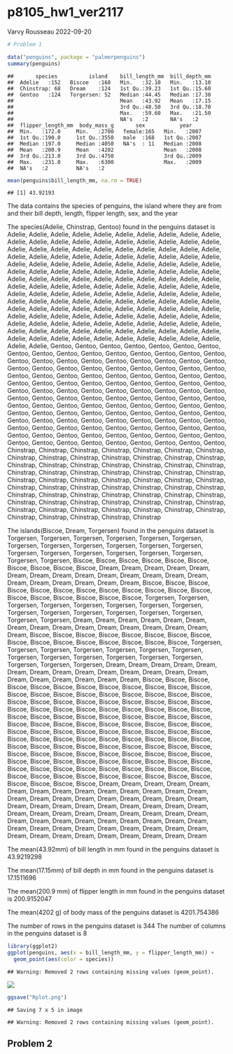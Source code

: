 p8105_hw1_ver2117
================
Varvy Rousseau
2022-09-20

``` r
# Problem 1

data("penguins", package = "palmerpenguins")
summary(penguins)
```

    ##       species          island    bill_length_mm  bill_depth_mm  
    ##  Adelie   :152   Biscoe   :168   Min.   :32.10   Min.   :13.10  
    ##  Chinstrap: 68   Dream    :124   1st Qu.:39.23   1st Qu.:15.60  
    ##  Gentoo   :124   Torgersen: 52   Median :44.45   Median :17.30  
    ##                                  Mean   :43.92   Mean   :17.15  
    ##                                  3rd Qu.:48.50   3rd Qu.:18.70  
    ##                                  Max.   :59.60   Max.   :21.50  
    ##                                  NA's   :2       NA's   :2      
    ##  flipper_length_mm  body_mass_g       sex           year     
    ##  Min.   :172.0     Min.   :2700   female:165   Min.   :2007  
    ##  1st Qu.:190.0     1st Qu.:3550   male  :168   1st Qu.:2007  
    ##  Median :197.0     Median :4050   NA's  : 11   Median :2008  
    ##  Mean   :200.9     Mean   :4202                Mean   :2008  
    ##  3rd Qu.:213.0     3rd Qu.:4750                3rd Qu.:2009  
    ##  Max.   :231.0     Max.   :6300                Max.   :2009  
    ##  NA's   :2         NA's   :2

``` r
mean(penguins$bill_length_mm, na.rm = TRUE)
```

    ## [1] 43.92193

The data contains the species of penguins, the island where they are
from and their bill depth, length, flipper length, sex, and the year

The species(Adelie, Chinstrap, Gentoo) found in the penguins dataset is
Adelie, Adelie, Adelie, Adelie, Adelie, Adelie, Adelie, Adelie, Adelie,
Adelie, Adelie, Adelie, Adelie, Adelie, Adelie, Adelie, Adelie, Adelie,
Adelie, Adelie, Adelie, Adelie, Adelie, Adelie, Adelie, Adelie, Adelie,
Adelie, Adelie, Adelie, Adelie, Adelie, Adelie, Adelie, Adelie, Adelie,
Adelie, Adelie, Adelie, Adelie, Adelie, Adelie, Adelie, Adelie, Adelie,
Adelie, Adelie, Adelie, Adelie, Adelie, Adelie, Adelie, Adelie, Adelie,
Adelie, Adelie, Adelie, Adelie, Adelie, Adelie, Adelie, Adelie, Adelie,
Adelie, Adelie, Adelie, Adelie, Adelie, Adelie, Adelie, Adelie, Adelie,
Adelie, Adelie, Adelie, Adelie, Adelie, Adelie, Adelie, Adelie, Adelie,
Adelie, Adelie, Adelie, Adelie, Adelie, Adelie, Adelie, Adelie, Adelie,
Adelie, Adelie, Adelie, Adelie, Adelie, Adelie, Adelie, Adelie, Adelie,
Adelie, Adelie, Adelie, Adelie, Adelie, Adelie, Adelie, Adelie, Adelie,
Adelie, Adelie, Adelie, Adelie, Adelie, Adelie, Adelie, Adelie, Adelie,
Adelie, Adelie, Adelie, Adelie, Adelie, Adelie, Adelie, Adelie, Adelie,
Adelie, Adelie, Adelie, Adelie, Adelie, Adelie, Adelie, Adelie, Adelie,
Adelie, Adelie, Adelie, Adelie, Adelie, Adelie, Adelie, Adelie, Adelie,
Adelie, Adelie, Adelie, Adelie, Adelie, Adelie, Adelie, Adelie, Gentoo,
Gentoo, Gentoo, Gentoo, Gentoo, Gentoo, Gentoo, Gentoo, Gentoo, Gentoo,
Gentoo, Gentoo, Gentoo, Gentoo, Gentoo, Gentoo, Gentoo, Gentoo, Gentoo,
Gentoo, Gentoo, Gentoo, Gentoo, Gentoo, Gentoo, Gentoo, Gentoo, Gentoo,
Gentoo, Gentoo, Gentoo, Gentoo, Gentoo, Gentoo, Gentoo, Gentoo, Gentoo,
Gentoo, Gentoo, Gentoo, Gentoo, Gentoo, Gentoo, Gentoo, Gentoo, Gentoo,
Gentoo, Gentoo, Gentoo, Gentoo, Gentoo, Gentoo, Gentoo, Gentoo, Gentoo,
Gentoo, Gentoo, Gentoo, Gentoo, Gentoo, Gentoo, Gentoo, Gentoo, Gentoo,
Gentoo, Gentoo, Gentoo, Gentoo, Gentoo, Gentoo, Gentoo, Gentoo, Gentoo,
Gentoo, Gentoo, Gentoo, Gentoo, Gentoo, Gentoo, Gentoo, Gentoo, Gentoo,
Gentoo, Gentoo, Gentoo, Gentoo, Gentoo, Gentoo, Gentoo, Gentoo, Gentoo,
Gentoo, Gentoo, Gentoo, Gentoo, Gentoo, Gentoo, Gentoo, Gentoo, Gentoo,
Gentoo, Gentoo, Gentoo, Gentoo, Gentoo, Gentoo, Gentoo, Gentoo, Gentoo,
Gentoo, Gentoo, Gentoo, Gentoo, Gentoo, Gentoo, Gentoo, Gentoo, Gentoo,
Gentoo, Gentoo, Gentoo, Gentoo, Gentoo, Gentoo, Chinstrap, Chinstrap,
Chinstrap, Chinstrap, Chinstrap, Chinstrap, Chinstrap, Chinstrap,
Chinstrap, Chinstrap, Chinstrap, Chinstrap, Chinstrap, Chinstrap,
Chinstrap, Chinstrap, Chinstrap, Chinstrap, Chinstrap, Chinstrap,
Chinstrap, Chinstrap, Chinstrap, Chinstrap, Chinstrap, Chinstrap,
Chinstrap, Chinstrap, Chinstrap, Chinstrap, Chinstrap, Chinstrap,
Chinstrap, Chinstrap, Chinstrap, Chinstrap, Chinstrap, Chinstrap,
Chinstrap, Chinstrap, Chinstrap, Chinstrap, Chinstrap, Chinstrap,
Chinstrap, Chinstrap, Chinstrap, Chinstrap, Chinstrap, Chinstrap,
Chinstrap, Chinstrap, Chinstrap, Chinstrap, Chinstrap, Chinstrap,
Chinstrap, Chinstrap, Chinstrap, Chinstrap, Chinstrap, Chinstrap,
Chinstrap, Chinstrap, Chinstrap, Chinstrap, Chinstrap, Chinstrap

The islands(Biscoe, Dream, Torgersen) found in the penguins dataset is
Torgersen, Torgersen, Torgersen, Torgersen, Torgersen, Torgersen,
Torgersen, Torgersen, Torgersen, Torgersen, Torgersen, Torgersen,
Torgersen, Torgersen, Torgersen, Torgersen, Torgersen, Torgersen,
Torgersen, Torgersen, Biscoe, Biscoe, Biscoe, Biscoe, Biscoe, Biscoe,
Biscoe, Biscoe, Biscoe, Biscoe, Dream, Dream, Dream, Dream, Dream,
Dream, Dream, Dream, Dream, Dream, Dream, Dream, Dream, Dream, Dream,
Dream, Dream, Dream, Dream, Dream, Biscoe, Biscoe, Biscoe, Biscoe,
Biscoe, Biscoe, Biscoe, Biscoe, Biscoe, Biscoe, Biscoe, Biscoe, Biscoe,
Biscoe, Biscoe, Biscoe, Biscoe, Biscoe, Torgersen, Torgersen, Torgersen,
Torgersen, Torgersen, Torgersen, Torgersen, Torgersen, Torgersen,
Torgersen, Torgersen, Torgersen, Torgersen, Torgersen, Torgersen,
Torgersen, Dream, Dream, Dream, Dream, Dream, Dream, Dream, Dream,
Dream, Dream, Dream, Dream, Dream, Dream, Dream, Dream, Biscoe, Biscoe,
Biscoe, Biscoe, Biscoe, Biscoe, Biscoe, Biscoe, Biscoe, Biscoe, Biscoe,
Biscoe, Biscoe, Biscoe, Biscoe, Biscoe, Torgersen, Torgersen, Torgersen,
Torgersen, Torgersen, Torgersen, Torgersen, Torgersen, Torgersen,
Torgersen, Torgersen, Torgersen, Torgersen, Torgersen, Torgersen,
Torgersen, Dream, Dream, Dream, Dream, Dream, Dream, Dream, Dream,
Dream, Dream, Dream, Dream, Dream, Dream, Dream, Dream, Dream, Dream,
Dream, Dream, Biscoe, Biscoe, Biscoe, Biscoe, Biscoe, Biscoe, Biscoe,
Biscoe, Biscoe, Biscoe, Biscoe, Biscoe, Biscoe, Biscoe, Biscoe, Biscoe,
Biscoe, Biscoe, Biscoe, Biscoe, Biscoe, Biscoe, Biscoe, Biscoe, Biscoe,
Biscoe, Biscoe, Biscoe, Biscoe, Biscoe, Biscoe, Biscoe, Biscoe, Biscoe,
Biscoe, Biscoe, Biscoe, Biscoe, Biscoe, Biscoe, Biscoe, Biscoe, Biscoe,
Biscoe, Biscoe, Biscoe, Biscoe, Biscoe, Biscoe, Biscoe, Biscoe, Biscoe,
Biscoe, Biscoe, Biscoe, Biscoe, Biscoe, Biscoe, Biscoe, Biscoe, Biscoe,
Biscoe, Biscoe, Biscoe, Biscoe, Biscoe, Biscoe, Biscoe, Biscoe, Biscoe,
Biscoe, Biscoe, Biscoe, Biscoe, Biscoe, Biscoe, Biscoe, Biscoe, Biscoe,
Biscoe, Biscoe, Biscoe, Biscoe, Biscoe, Biscoe, Biscoe, Biscoe, Biscoe,
Biscoe, Biscoe, Biscoe, Biscoe, Biscoe, Biscoe, Biscoe, Biscoe, Biscoe,
Biscoe, Biscoe, Biscoe, Biscoe, Biscoe, Biscoe, Biscoe, Biscoe, Biscoe,
Biscoe, Biscoe, Biscoe, Biscoe, Biscoe, Biscoe, Biscoe, Biscoe, Biscoe,
Biscoe, Biscoe, Biscoe, Biscoe, Biscoe, Biscoe, Biscoe, Biscoe, Biscoe,
Dream, Dream, Dream, Dream, Dream, Dream, Dream, Dream, Dream, Dream,
Dream, Dream, Dream, Dream, Dream, Dream, Dream, Dream, Dream, Dream,
Dream, Dream, Dream, Dream, Dream, Dream, Dream, Dream, Dream, Dream,
Dream, Dream, Dream, Dream, Dream, Dream, Dream, Dream, Dream, Dream,
Dream, Dream, Dream, Dream, Dream, Dream, Dream, Dream, Dream, Dream,
Dream, Dream, Dream, Dream, Dream, Dream, Dream, Dream, Dream, Dream,
Dream, Dream, Dream, Dream, Dream, Dream, Dream, Dream

The mean(43.92mm) of bill length in mm found in the penguins dataset is
43.9219298

The mean(17.15mm) of bill depth in mm found in the penguins dataset is
17.1511696

The mean(200.9 mm) of flipper length in mm found in the penguins dataset
is 200.9152047

The mean(4202 g) of body mass of the penguins dataset is 4201.754386

The number of rows in the penguins dataset is 344 The number of columns
in the penguins dataset is 8

``` r
library(ggplot2)
ggplot(penguins, aes(x = bill_length_mm, y = flipper_length_mm)) +
  geom_point(aes(color = species))
```

    ## Warning: Removed 2 rows containing missing values (geom_point).

![](p8105_hw1_ver2117_files/figure-gfm/unnamed-chunk-2-1.png)<!-- -->

``` r
ggsave("Rplot.png")
```

    ## Saving 7 x 5 in image

    ## Warning: Removed 2 rows containing missing values (geom_point).

## Problem 2
